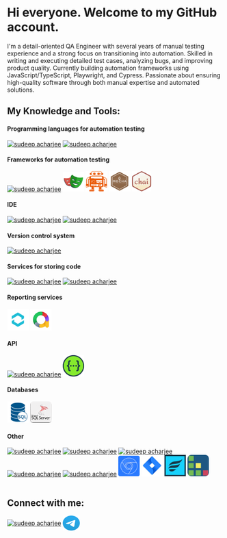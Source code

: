 # Hi everyone. Welcome to my GitHub account.
I'm a detail-oriented QA Engineer with several years of manual testing experience and a strong focus on transitioning into automation. Skilled in writing and executing detailed test cases, analyzing bugs, and improving product quality. Currently building automation frameworks using JavaScript/TypeScript, Playwright, and Cypress. Passionate about ensuring high-quality software through both manual expertise and automated solutions.

<h2 align="left">My Knowledge and Tools:</h2>

<h4 align="left">Programming languages for automation testing</h4>
<a href="https://www.typescriptlang.org/" target="blank"><img src="https://skillicons.dev/icons?i=ts&theme=dark&perline=10" alt="sudeep acharjee" title="TypeScript"/></a>
<a href="https://www.javascript.com/" target="blank"><img src="https://skillicons.dev/icons?i=js&theme=dark&perline=10" alt="sudeep acharjee" title="JavaScript"/></a>

<h4 align="left">Frameworks for automation testing</h4>
<a href="https://www.cypress.io/" target="blank"><img src="https://skillicons.dev/icons?i=cypress&theme=dark&perline=10" alt="sudeep acharjee" title="Cypress"/></a>
  <a href="https://playwright.dev/" target="blank"><img src="https://github.com/vladyslav-kocherhin/Vladyslav-Kocherhin/blob/main/playwright.png" title="Playwright" alt="sudeep acharjee" height="46" width="50" /></a>
  <a href="https://webdriver.io/" target="blank"><img src="https://github.com/vladyslav-kocherhin/Vladyslav-Kocherhin/blob/main/WebdriverIO.png" title="WebdriverIO" alt="sudeep acharjee" height="47" width="50" /></a>
  <a href="https://mochajs.org/" target="blank"><img src="https://github.com/vladyslav-kocherhin/Vladyslav-Kocherhin/blob/main/Mocha_logo.svg.png" title="Mocha" alt="sudeep acharjee" height="47" width="50" /></a>
  <a href="https://www.chaijs.com/" target="blank"><img src="https://github.com/vladyslav-kocherhin/Vladyslav-Kocherhin/blob/main/chai.png" title="Chai" alt="sudeep acharjee" height="47" width="45" /></a>

<h4 align="left">IDE</h4>
<a href="https://code.visualstudio.com/" target="blank"><img src="https://skillicons.dev/icons?i=vscode&theme=dark&perline=10" alt="sudeep acharjee" title="VS Code"/></a>
<a href="https://www.jetbrains.com/ru-ru/webstorm/" target="blank"><img src="https://skillicons.dev/icons?i=webstorm&theme=dark&perline=10" alt="sudeep acharjee" title="WebStorm"/></a>

<h4 align="left">Version control system</h4>
<a href="https://git-scm.com/" target="blank"><img src="https://skillicons.dev/icons?i=git&theme=dark&perline=10" alt="sudeep acharjee" title="Git"/></a>

<h4 align="left">Services for storing code</h4>
<a href="https://github.com/" target="blank"><img src="https://skillicons.dev/icons?i=github" alt="sudeep acharjee" title="GitHub"/></a>
<a href="https://about.gitlab.com/" target="blank"><img src="https://skillicons.dev/icons?i=gitlab" alt="sudeep acharjee" title="GitLab"/></a>

<h4 align="left">Reporting services </h4>
<a href="https://reportportal.io/" target="blank"><img src="https://github.com/vladyslav-kocherhin/Vladyslav-Kocherhin/blob/main/report-portal.png" alt="sudeep acharjee" title="ReportPortal" height="50" width="50" /></a>
<a href="https://allurereport.org/" target="blank"><img src="https://github.com/vladyslav-kocherhin/Vladyslav-Kocherhin/blob/main/allure.png" alt="sudeep acharjee" title="Allure" height="50" width="50" /></a>

<h4 align="left">API</h4>
<a href="https://www.postman.com/" target="blank"><img src="https://skillicons.dev/icons?i=postman&theme=dark&perline=10" alt="sudeep acharjee" title="Postman" height="50" width="50" /></a>
<a href="https://swagger.io/" target="blank"><img src="https://github.com/vladyslav-kocherhin/Vladyslav-Kocherhin/blob/main/Swagger-photoaidcom-cropped.png" title="Swagger" alt="sudeep acharjee" height="50" width="50" /></a>

<h4 align="left">Databases</h4>
<a href="" target="blank"><img src="https://github.com/vladyslav-kocherhin/Vladyslav-Kocherhin/blob/main/sql.png" alt="sudeep acharjee" title="Postman" height="50" width="50"></a> 
<a href="https://www.microsoft.com/uk-ua/sql-server/" target="blank"><img src="https://github.com/vladyslav-kocherhin/Vladyslav-Kocherhin/blob/main/sql-server.png" alt="sudeep acharjee" title="Microsoft SQL Server" height="50" width="50"></a>

<h4 align="left">Other</h4>
<a href="https://html.spec.whatwg.org/multipage/" target="blank"><img src="https://skillicons.dev/icons?i=html&theme=dark&perline=10" alt="sudeep acharjee" title="HTML"/></a>
<a href="https://www.w3.org/Style/CSS/" target="blank"><img src="https://skillicons.dev/icons?i=css&theme=dark&perline=10" alt="sudeep acharjee" title="CSS"/></a>
<a href="https://www.gnu.org/software/bash/" target="blank"><img src="https://skillicons.dev/icons?i=bash&theme=dark&perline=10" alt="sudeep acharjee" title="Bash"/></a>
<a href="https://www.npmjs.com/" target="blank"><img src="https://skillicons.dev/icons?i=npm&theme=dark&perline=10" alt="sudeep acharjee" title="NPM"/></a>
<a href="" target="blank"><img src="https://skillicons.dev/icons?i=linux&theme=dark&perline=10" alt="sudeep acharjee" title="Linux Terminal"/></a>
<a href="https://developer.chrome.com/docs/devtools" target="blank"><img src="https://github.com/vladyslav-kocherhin/Vladyslav-Kocherhin/blob/main/Chrome%20DevTools.png" alt="sudeep acharjee" title="Chrome DevTools" height="48" width="50"/></a>
<a href="https://www.atlassian.com/software/jira" target="blank"><img src="https://github.com/vladyslav-kocherhin/Vladyslav-Kocherhin/blob/main/jira.png" alt="sudeep acharjee" title="Jira" height="50" width="50"/></a>
<a href="https://www.atlassian.com/devops/testing-tutorials/jira-zephyr-scale-testing" target="blank"><img src="https://github.com/vladyslav-kocherhin/Vladyslav-Kocherhin/blob/main/Zephyr.png" alt="sudeep acharjee" title="Zephyr" height="50" width="50"/></a>
<a href="https://www.testrail.com/" target="blank"><img src="https://github.com/vladyslav-kocherhin/Vladyslav-Kocherhin/blob/main/test-rail.png" alt="sudeep acharjee" title="TestRail" height="50" width="50"/></a>

<br/>
<br/>

<h2 align="left">Connect with me:</h2>
<p align="left">
<a href="https://linkedin.com/in/kocherhin/" target="blank"><img align="center" src="https://raw.githubusercontent.com/rahuldkjain/github-profile-readme-generator/master/src/images/icons/Social/linked-in-alt.svg" alt="sudeep acharjee" title="https://www.linkedin.com/in/kocherhin/" height="35" width="40" /></a>
<a href="https://t.me/vladyslavk0" target="blank"><img align="center" src="https://github.com/vladyslav-kocherhin/Vladyslav-Kocherhin/blob/main/Telegram_2019_Logo.svg" alt="sudeep acharjee" title="https://t.me/vladyslavk0" height="35" width="40" /></a>
</p>

